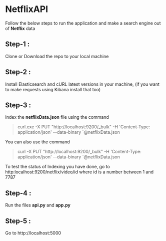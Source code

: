 # NetflixAPI
Follow the below steps to run the application and make a search engine out of **Netflix** data
## Step-1 : 
Clone or Download the repo to your local machine
## Step-2 : 
Install Elasticsearch and cURL latest versions in your machine, (if you want to make requests using Kibana install that too)
## Step-3 : 
Index the **netflixData.json** file using the command
> curl.exe -X PUT "http://localhost:9200/_bulk" -H 'Content-Type: application/json' --data-binary `@netflixData.json

You can also use the command
> curl -X PUT "http://localhost:9200/_bulk" -H 'Content-Type: application/json' --data-binary `@netflixData.json

To test the status of Indexing you have done, go to http:localhost:9200/netflix/video/id where id is a number between 1 and 7787
## Step-4 :
Run the files **api.py** and **app.py**
## Step-5 : 
Go to http://localhost:5000

